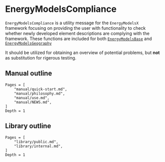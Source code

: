 # EnergyModelsCompliance

`EnergyModelsCompliance` is a utility message for the `EnergyModelsX` framework focusing on providing the user with functionality to check whether newly developed element descriptions are complying with the framework.
These functions are included for both [`EnergyModelsBase`](https://energymodelsx.github.io/EnergyModelsBase.jl/stable/) and [`EnergyModelsGeography`](https://energymodelsx.github.io/EnergyModelsGeography.jl/stable/)

It should be utilized for obtaining an overview of potential problems, but **not** as substitution for rigerous testing.

## Manual outline

```@contents
Pages = [
    "manual/quick-start.md",
    "manual/philosophy.md",
    "manual/use.md",
    "manual/NEWS.md",
]
Depth = 1
```

## Library outline

```@contents
Pages = [
    "library/public.md",
    "library/internal.md",
]
Depth = 1
```
